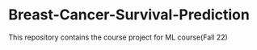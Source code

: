 # Breast-Cancer-Survival-Prediction
This repository contains the course project for ML course(Fall 22)
